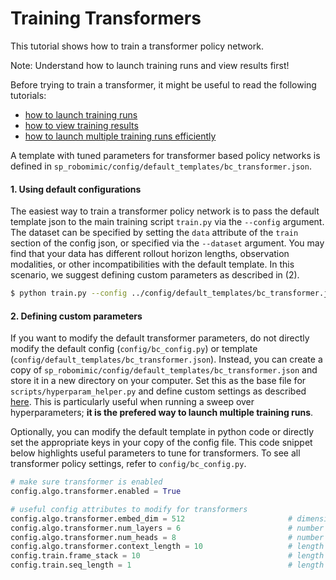 # Training Transformers

This tutorial shows how to train a transformer policy network.

<div class="admonition note">
<p class="admonition-title">Note: Understand how to launch training runs and view results first!</p>

Before trying to train a transformer, it might be useful to read the following tutorials:
- [how to launch training runs](./configs.html)
- [how to view training results](./viewing_results.html)
- [how to launch multiple training runs efficiently](./hyperparam_scan.html) 

</div>

A template with tuned parameters for transformer based policy networks is defined in `sp_robomimic/config/default_templates/bc_transformer.json`.

#### 1. Using default configurations

The easiest way to train a transformer policy network is to pass the default template json to the main training script `train.py` via the `--config` argument. The dataset can be specified by setting the `data` attribute of the `train` section of the config json, or specified via the `--dataset` argument.  You may find that your data has different rollout horizon lengths, observation modalities, or other incompatibilities with the default template.  In this scenario, we suggest defining custom parameters as described in (2).

```sh
$ python train.py --config ../config/default_templates/bc_transformer.json --dataset /path/to/dataset.hdf5
```

#### 2. Defining custom parameters

If you want to modify the default transformer parameters, do not directly modify the default config (`config/bc_config.py`) or template (`config/default_templates/bc_transformer.json`).  Instead, you can create a copy of `sp_robomimic/config/default_templates/bc_transformer.json` and store it in a new directory on your computer.  Set this as the base file for `scripts/hyperparam_helper.py` and define custom settings as described [here](./hyperparam_scan.html).  This is particularly useful when running a sweep over hyperparameters; **it is the prefered way to launch multiple training runs**. 

Optionally, you can modify the default template in python code or directly set the appropriate keys in your copy of the config file.  This code snippet below highlights useful parameters to tune for transformers.  To see all transformer policy settings, refer to `config/bc_config.py`.

```python
# make sure transformer is enabled
config.algo.transformer.enabled = True

# useful config attributes to modify for transformers
config.algo.transformer.embed_dim = 512                       # dimension for embeddings used by transformer
config.algo.transformer.num_layers = 6                        # number of transformer blocks to stack
config.algo.transformer.num_heads = 8                         # number of attention heads for each transformer block (should divide embed_dim evenly)
config.algo.transformer.context_length = 10                   # length of (s, a) sub-seqeunces to feed to transformer
config.train.frame_stack = 10                                 # length of sub-sequence to observe: (s_{t-1}, a_{t-1}), (s_{t-2}, a_{t-2}), ..., (s_{t-9}, a_{t-9})
config.train.seq_length = 1                                   # length of sub-seqeunce to predict: (s_{t}, a_{t})
```

